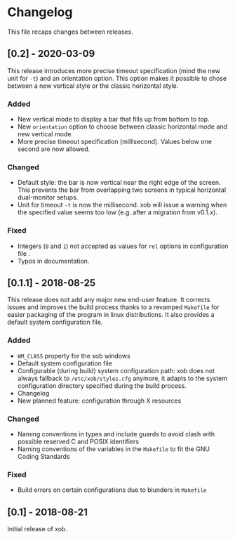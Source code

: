 # Changelog

This file recaps changes between releases.

## [0.2] - 2020-03-09

This release introduces more precise timeout specification (mind the new unit for `-t`) and an orientation option. This option makes it possible to chose between a new vertical style or the classic horizontal style.

### Added

- New vertical mode to display a bar that fills up from bottom to top.
- New `orientation` option to choose between classic horizontal mode and new vertical mode.
- More precise timeout specification (millisecond). Values below one second are now allowed.

### Changed

- Default style: the bar is now vertical near the right edge of the screen. This prevents the bar from overlapping two screens in typical horizontal dual-monitor setups.
- Unit for timeout `-t` is now the millisecond. xob will issue a warning when the specified value seems too low (e.g. after a migration from v0.1.x).

### Fixed

- Integers (`0` and `1`) not accepted as values for `rel` options in configuration file .
- Typos in documentation.


## [0.1.1] - 2018-08-25

This release does not add any major new end-user feature. It corrects issues and improves the build process thanks to a revamped `Makefile` for easier packaging of the program in linux distributions. It also provides a default system configuration file.

### Added

- `WM_CLASS` property for the xob windows
- Default system configuration file
- Configurable (during build) system configuration path: xob does not always fallback to `/etc/xob/styles.cfg` anymore, it adapts to the system configuration directory specified during the build process.
- Changelog
- New planned feature: configuration through X resources

### Changed

- Naming conventions in types and include guards to avoid clash with possible reserved C and POSIX identifiers
- Naming conventions of the variables in the `Makefile` to fit the GNU Coding Standards

### Fixed

- Build errors on certain configurations due to blunders in `Makefile`

## [0.1] - 2018-08-21

Initial release of xob.

